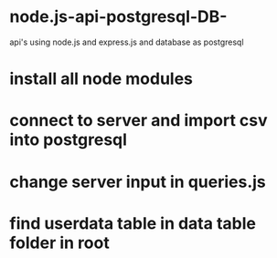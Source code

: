 # node.js-api-postgresql-DB-
api's using node.js and express.js and database as postgresql


# install all node  modules        
# connect to server and import csv into postgresql         
# change server input in queries.js    
# find userdata table in data table folder in root
